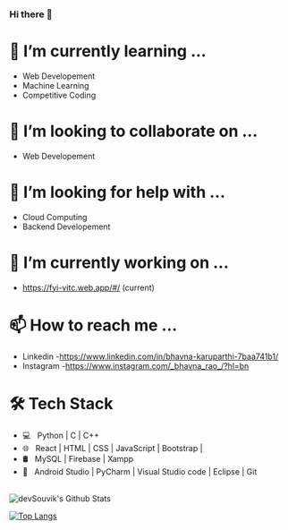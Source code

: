 ### Hi there 👋

<h1>🌱 I’m currently learning ...</h1>

- Web Developement
-    Machine Learning<br>
-    Competitive Coding<br>
<h1> 👯 I’m looking to collaborate on ...</h1>

- Web Developement
<h1>🤔 I’m looking for help with ...</h1>

- Cloud Computing
- Backend Developement

<h1>🔭 I’m currently working on ...</h1>

- https://fyi-vitc.web.app/#/ (current)
     
<h1> 📫 How to reach me ...</h1>

- Linkedin  -https://www.linkedin.com/in/bhavna-karuparthi-7baa741b1/
- Instagram -https://www.instagram.com/_bhavna_rao_/?hl=bn


<h1>🛠 Tech Stack</h1>

- 💻 &nbsp; Python | C | C++  
- 🌐 &nbsp; React | HTML | CSS | JavaScript | Bootstrap | 
- 🛢 &nbsp; MySQL | Firebase | Xampp
- 🔧 &nbsp; Android Studio | PyCharm | Visual Studio code | Eclipse | Git

</br>
<img align="center" src="https://github-readme-stats.vercel.app/api?username=bhavnarao&include_all_commits=true&count_private=true&show_icons=true&line_height=20&title_color=7A7ADB&icon_color=2234AE&text_color=D3D3D3&bg_color=0,000000,130F40" alt="devSouvik's Github Stats">

</br>

[![Top Langs](https://github-readme-stats.vercel.app/api/top-langs/?username=abishek2001&layout=compact&text_color=daf7dc&bg_color=151515)](https://github.com/bhavnarao/github-readme-stats)


